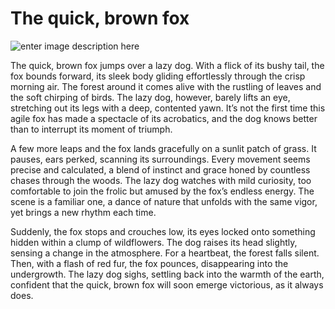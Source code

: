 ﻿# The quick, brown fox
 
![enter image description here](https://i.ibb.co/FYPJGX2/fox-1.webp)

The quick, brown fox jumps over a lazy dog. With a flick of its bushy tail, the fox bounds forward, its sleek body gliding effortlessly through the crisp morning air. The forest around it comes alive with the rustling of leaves and the soft chirping of birds. The lazy dog, however, barely lifts an eye, stretching out its legs with a deep, contented yawn. It’s not the first time this agile fox has made a spectacle of its acrobatics, and the dog knows better than to interrupt its moment of triumph.

A few more leaps and the fox lands gracefully on a sunlit patch of grass. It pauses, ears perked, scanning its surroundings. Every movement seems precise and calculated, a blend of instinct and grace honed by countless chases through the woods. The lazy dog watches with mild curiosity, too comfortable to join the frolic but amused by the fox’s endless energy. The scene is a familiar one, a dance of nature that unfolds with the same vigor, yet brings a new rhythm each time.

Suddenly, the fox stops and crouches low, its eyes locked onto something hidden within a clump of wildflowers. The dog raises its head slightly, sensing a change in the atmosphere. For a heartbeat, the forest falls silent. Then, with a flash of red fur, the fox pounces, disappearing into the undergrowth. The lazy dog sighs, settling back into the warmth of the earth, confident that the quick, brown fox will soon emerge victorious, as it always does.

